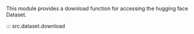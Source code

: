 This module provides a download function for accessing the hugging face Dataset.

::: src.dataset.download